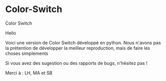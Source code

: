 # Color-Switch
Color Switch 

Hello

Voici une version de Color Switch développé en python. Nous n'avons pas la prétention de développer la meilleur reproduction, mais de faire les choses simplements


Si vous avez des sugestion ou des rapports de bugs, n'hésitez pas !


Merci à : LH, MA et SB